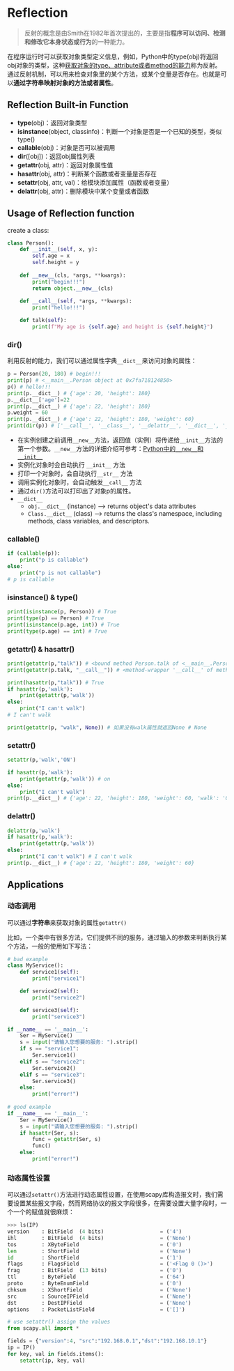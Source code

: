 # Reflection

> 反射的概念是由Smith在1982年首次提出的，主要是指**程序可以访问、检测和修改它本身状态或行为**的一种能力。

在程序运行时可以获取对象类型定义信息，例如，Python中的type(obj)将返回obj对象的类型，这种<u>获取对象的type、attribute或者method的能力</u>称为反射。通过反射机制，可以用来检查对象里的某个方法，或某个变量是否存在。也就是可以**通过字符串映射对象的方法或者属性**。

## Reflection Built-in Function

- **type**(obj)：返回对象类型
- **isinstance**(object, classinfo)：判断一个对象是否是一个已知的类型，类似 type()
- **callable**(obj)：对象是否可以被调用
- **dir**([obj])：返回obj属性列表
- **getattr**(obj, attr)：返回对象属性值
- **hasattr**(obj, attr)：判断某个函数或者变量是否存在
- **setattr**(obj, attr, val)：给模块添加属性（函数或者变量）
- **delattr**(obj, attr)：删除模块中某个变量或者函数

## Usage of Reflection function

create a class:

```python
class Person():
    def __init__(self, x, y):
        self.age = x
        self.height = y
        
    def __new__(cls, *args, **kwargs):
        print("begin!!!")
        return object.__new__(cls)
        
    def __call__(self, *args, **kwargs):
        print("hello!!!")

    def talk(self):
        print(f"My age is {self.age} and height is {self.height}")

```

### dir()

利用反射的能力，我们可以通过属性字典`__dict__`来访问对象的属性：

```python
p = Person(20, 180) # begin!!!
print(p) # <__main__.Person object at 0x7fa718124850>
p() # hello!!! 
print(p.__dict__) # {'age': 20, 'height': 180}
p.__dict__['age']=22
print(p.__dict__) # {'age': 22, 'height': 180}
p.weight = 60
print(p.__dict__) # {'age': 22, 'height': 180, 'weight': 60}
print(dir(p)) # ['__call__', '__class__', '__delattr__', '__dict__', '__dir__', '__doc__', '__eq__', '__format__', '__ge__', '__getattribute__', '__gt__', '__hash__', '__init__', '__init_subclass__', '__le__', '__lt__', '__module__', '__ne__', '__new__', '__reduce__', '__reduce_ex__', '__repr__', '__setattr__', '__sizeof__', '__str__', '__subclasshook__', '__weakref__', 'age', 'height', 'talk', 'weight']
```

- 在实例创建之前调用`__new__`方法，返回值（实例）将传递给`__init__`方法的第一个参数。`__new__`方法的详细介绍可参考：[Python中的`__new__`和`__init__`](https://hiyongz.github.io/posts/python-notes-for-reflection/)
- 实例化对象时会自动执行 `__init__` 方法
- 打印一个对象时，会自动执行`__str__` 方法
- 调用实例化对象时，会自动触发`__call__` 方法
- 通过`dir()`方法可以打印出了对象p的属性。
- `__dict__`
  - `obj.__dict__` (instance) --> returns object's data attributes
  - `Class.__dict__` (class) --> returns the class's namespace, including methods, class variables, and descriptors.

### callable()

```python
if (callable(p)):
    print("p is callable")
else:
    print("p is not callable")
# p is callable
```

### isinstance() & type()

```python
print(isinstance(p, Person)) # True
print(type(p) == Person) # True
print(isinstance(p.age, int)) # True
print(type(p.age) == int) # True
```

### getattr() & hasattr()

```python
print(getattr(p,"talk")) # <bound method Person.talk of <__main__.Person object at 0x000001FF52868288>>
print(getattr(p.talk, "__call__")) # <method-wrapper '__call__' of method object at 0x000001FF52155048>

print(hasattr(p,"talk")) # True
if hasattr(p,'walk'):
    print(getattr(p,'walk'))
else:
    print("I can't walk")
# I can't walk

print(getattr(p, "walk", None)) # 如果没有walk属性就返回None # None
```

### setattr()

```python
setattr(p,'walk','ON')

if hasattr(p,'walk'):
    print(getattr(p,'walk')) # on
else:
    print("I can't walk")
print(p.__dict__) # {'age': 22, 'height': 180, 'weight': 60, 'walk': 'ON'}
```

### delattr()

```python
delattr(p,'walk')
if hasattr(p,'walk'):
    print(getattr(p,'walk'))
else:
    print("I can't walk") # I can't walk
print(p.__dict__) # {'age': 22, 'height': 180, 'weight': 60}
```

## Applications

### 动态调用

可以通过**字符串**来获取对象的属性`getattr()`

比如，一个类中有很多方法，它们提供不同的服务，通过输入的参数来判断执行某个方法，一般的使用如下写法：

```python
# bad example
class MyService():
    def service1(self):
        print("service1")

    def service2(self):
        print("service2")

    def service3(self):
        print("service3")

if __name__ == '__main__':
    Ser = MyService()
    s = input("请输入您想要的服务: ").strip()
    if s == "service1":
        Ser.service1()
    elif s == "service2":
        Ser.service2()
    elif s == "service3":
        Ser.service3()
    else:
        print("error!")
        
# good example
if __name__ == '__main__':
    Ser = MyService()
    s = input("请输入您想要的服务: ").strip()
    if hasattr(Ser, s):
        func = getattr(Ser, s)
        func()
    else:
        print("error!")
```

### 动态属性设置

可以通过`setattr()`方法进行动态属性设置，在使用scapy库构造报文时，我们需要设置某些报文字段，然而网络协议的报文字段很多，在需要设置大量字段时，一个一个的赋值就很麻烦：

```python
>>> ls(IP)
version    : BitField  (4 bits)                  = ('4')
ihl        : BitField  (4 bits)                  = ('None')
tos        : XByteField                          = ('0')
len        : ShortField                          = ('None')
id         : ShortField                          = ('1')
flags      : FlagsField                          = ('<Flag 0 ()>')
frag       : BitField  (13 bits)                 = ('0')
ttl        : ByteField                           = ('64')
proto      : ByteEnumField                       = ('0')
chksum     : XShortField                         = ('None')
src        : SourceIPField                       = ('None')
dst        : DestIPField                         = ('None')
options    : PacketListField                     = ('[]')

# use setattr() assign the values
from scapy.all import *

fields = {"version":4, "src":"192.168.0.1","dst":"192.168.10.1"}
ip = IP()
for key, val in fields.items():
    setattr(ip, key, val)
```